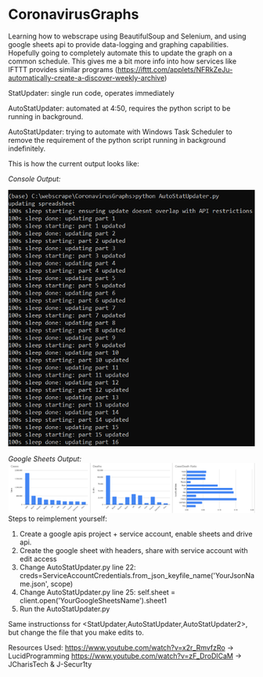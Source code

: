 # CoronavirusGraphs
Learning how to webscrape using BeautifulSoup and Selenium, and using google sheets api to provide data-logging and graphing capabilities. Hopefully going to completely automate this to update the graph on a common schedule. This gives me a bit more info into how services like IFTTT provides similar programs (https://ifttt.com/applets/NFRkZeJu-automatically-create-a-discover-weekly-archive)

StatUpdater: single run code, operates immediately

AutoStatUpdater: automated at 4:50, requires the python script to be running in background.

AutoStatUpdater: trying to automate with Windows Task Scheduler to remove the requirement of the python script running in background indefinitely.

This is how the current output looks like:

_Console Output:_

![Console Output](/corconsole.PNG)

_Google Sheets Output:_
![Data as of 5/31/2020](/corgraphs.PNG)
Steps to reimplement yourself:

1. Create a google apis project + service account, enable sheets and drive api.
1. Create the google sheet with headers, share with service account with edit access 
1. Change AutoStatUpdater.py line 22: creds=ServiceAccountCredentials.from_json_keyfile_name('YourJsonName.json', scope)
1. Change AutoStatUpdater.py line 25: self.sheet = client.open('YourGoogleSheetsName').sheet1
1. Run the AutoStatUpdater.py

Same instructionss for <StatUpdater,AutoStatUpdater,AutoStatUpdater2>, but change the file that you make edits to.

Resources Used:
https://www.youtube.com/watch?v=x2r_RmvfzRo -> LucidProgramming
https://www.youtube.com/watch?v=zF_DroDICaM -> JCharisTech & J-Secur1ty

